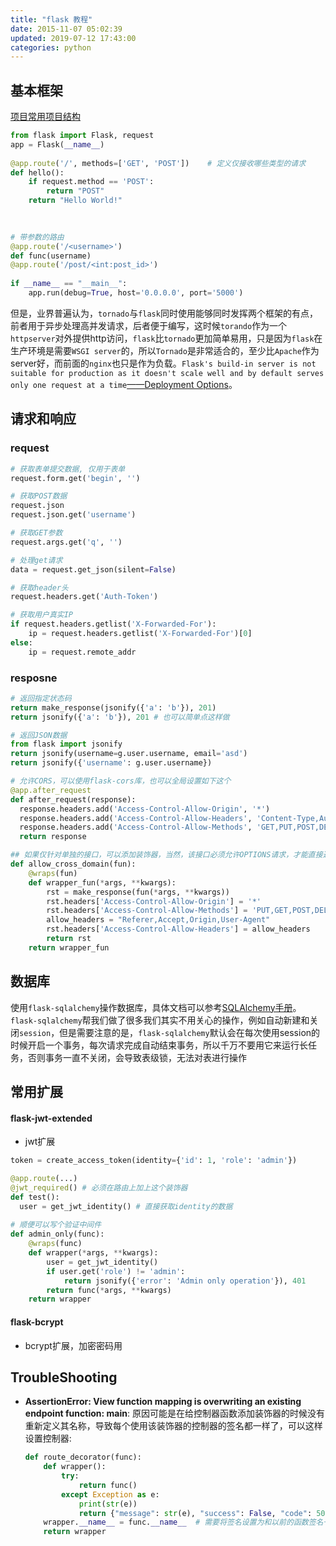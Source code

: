 ```yaml
---
title: "flask 教程"
date: 2015-11-07 05:02:39
updated: 2019-07-12 17:43:00
categories: python
---
```


## 基本框架

[项目常用项目结构](https://github.com/haoflynet/project-structure/blob/master/Flask/README.md)

```python
from flask import Flask, request
app = Flask(__name__)
	
@app.route('/', methods=['GET', 'POST'])	# 定义仅接收哪些类型的请求
def hello():
    if request.method == 'POST':
        return "POST"
    return "Hello World!"

  
  
# 带参数的路由
@app.route('/<username>')
def func(username)
@app.route('/post/<int:post_id>')
	
if __name__ == "__main__":
    app.run(debug=True, host='0.0.0.0', port='5000')
```

但是，业界普遍认为，`tornado`与`flask`同时使用能够同时发挥两个框架的有点，前者用于异步处理高并发请求，后者便于编写，这时候`torando`作为一个`httpserver`对外提供http访问，`flask`比`tornado`更加简单易用，只是因为`flask`在生产环境是需要`WSGI server`的，所以`Tornado`是非常适合的，至少比`Apache`作为server好，而前面的`nginx`也只是作为负载。`Flask's build-in server is not suitable for production as it doesn't scale well and by default serves only one request at a time`[——Deployment Options](http://flask.pocoo.org/docs/0.11/deploying/)。

## 请求和响应
### request

```python
# 获取表单提交数据, 仅用于表单
request.form.get('begin', '')

# 获取POST数据
request.json
request.json.get('username')

# 获取GET参数
request.args.get('q', '')

# 处理get请求
data = request.get_json(silent=False)

# 获取header头
request.headers.get('Auth-Token')

# 获取用户真实IP
if request.headers.getlist('X-Forwarded-For'):
	ip = request.headers.getlist('X-Forwarded-For')[0]
else:
	ip = request.remote_addr
```
### resposne

```python
# 返回指定状态码
return make_response(jsonify({'a': 'b'}), 201)
return jsonify({'a': 'b'}), 201	# 也可以简单点这样做

# 返回JSON数据
from flask import jsonify
return jsonify(username=g.user.username, email='asd')
return jsonify({'username': g.user.username})

# 允许CORS，可以使用flask-cors库，也可以全局设置如下这个
@app.after_request
def after_request(response):
  response.headers.add('Access-Control-Allow-Origin', '*')
  response.headers.add('Access-Control-Allow-Headers', 'Content-Type,Authorization')
  response.headers.add('Access-Control-Allow-Methods', 'GET,PUT,POST,DELETE,OPTIONS')
  return response

## 如果仅针对单独的接口，可以添加装饰器，当然，该接口必须允许OPTIONS请求，才能直接返回请求
def allow_cross_domain(fun):
    @wraps(fun)
    def wrapper_fun(*args, **kwargs):
        rst = make_response(fun(*args, **kwargs))
        rst.headers['Access-Control-Allow-Origin'] = '*'
        rst.headers['Access-Control-Allow-Methods'] = 'PUT,GET,POST,DELETE,PATCH'
        allow_headers = "Referer,Accept,Origin,User-Agent"
        rst.headers['Access-Control-Allow-Headers'] = allow_headers
        return rst
    return wrapper_fun
```

## 数据库
使用`flask-sqlalchemy`操作数据库，具体文档可以参考[SQLAlchemy手册](https://haofly.net/sqlalchemy)。`flask-sqlalchemy`帮我们做了很多我们其实不用关心的操作，例如自动新建和关闭`session`，但是需要注意的是，`flask-sqlalchemy`默认会在每次使用session的时候开启一个事务，每次请求完成自动结束事务，所以千万不要用它来运行长任务，否则事务一直不关闭，会导致表级锁，无法对表进行操作

## 常用扩展

#### flask-jwt-extended

- jwt扩展

```python
token = create_access_token(identity={'id': 1, 'role': 'admin'})

@app.route(...)
@jwt_required()	# 必须在路由上加上这个装饰器
def test():
  user = get_jwt_identity()	# 直接获取identity的数据
  
# 顺便可以写个验证中间件
def admin_only(func):
    @wraps(func)
    def wrapper(*args, **kwargs):
        user = get_jwt_identity()
        if user.get('role') != 'admin':
            return jsonify({'error': 'Admin only operation'}), 401
        return func(*args, **kwargs)
    return wrapper
```

#### flask-bcrypt

- bcrypt扩展，加密密码用

## TroubleShooting

- **AssertionError: View function mapping is overwriting an existing endpoint function: main**: 原因可能是在给控制器函数添加装饰器的时候没有重新定义其名称，导致每个使用该装饰器的控制器的签名都一样了，可以这样设置控制器:

  ```python
  def route_decorator(func):
      def wrapper():
          try:
              return func()
          except Exception as e:
              print(str(e))
              return {"message": str(e), "success": False, "code": 500}
      wrapper.__name__ = func.__name__	# 需要将签名设置为和以前的函数签名一致
      return wrapper
  ```

  